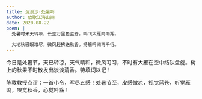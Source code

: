 ```yaml
---
title: 浣溪沙·处暑吟
author: 放歌江海山阙
date: 2020-08-22
poem: |
  处暑时来天转凉，长空万里色蓝苍。鸣飞大雁向南翔。

  大地秋骚眼难尽，微风轻拂送秋香。持觞吟阙再千行。
---
```


今日是处暑节，天已转凉，天气晴和，微风习习，不时有大雁在空中结队盘旋。树上的秋果不时散发出淡淡清香。特填词以记！

陈敦教授点评：一首小令，写尽五感！处暑节至，皮感微凉，视觉蓝苍，听觉雁鸣，嗅觉秋香，心觉吟觞！
